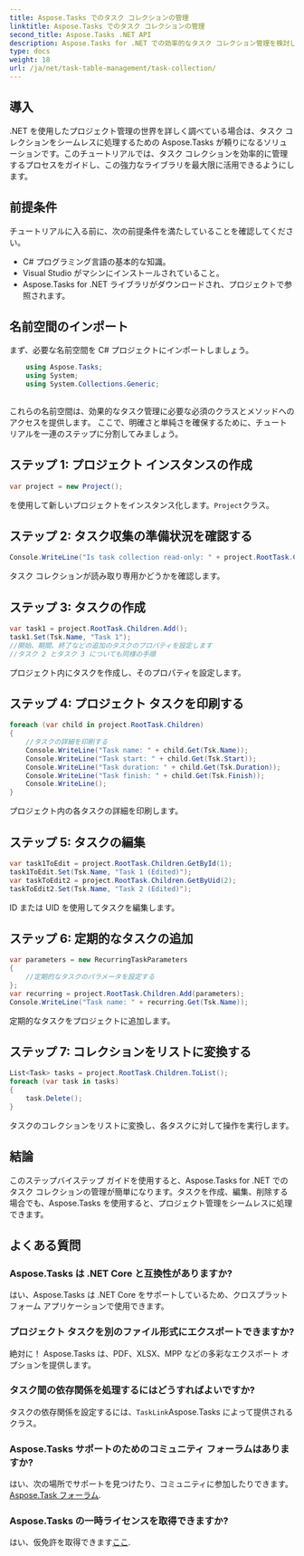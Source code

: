 ```yaml
---
title: Aspose.Tasks でのタスク コレクションの管理
linktitle: Aspose.Tasks でのタスク コレクションの管理
second_title: Aspose.Tasks .NET API
description: Aspose.Tasks for .NET での効率的なタスク コレクション管理を検討してください。作成から編集まで、プロジェクト管理を簡単にマスターします。
type: docs
weight: 18
url: /ja/net/task-table-management/task-collection/
---
```

## 導入
.NET を使用したプロジェクト管理の世界を詳しく調べている場合は、タスク コレクションをシームレスに処理するための Aspose.Tasks が頼りになるソリューションです。このチュートリアルでは、タスク コレクションを効率的に管理するプロセスをガイドし、この強力なライブラリを最大限に活用できるようにします。
## 前提条件
チュートリアルに入る前に、次の前提条件を満たしていることを確認してください。
- C# プログラミング言語の基本的な知識。
- Visual Studio がマシンにインストールされていること。
- Aspose.Tasks for .NET ライブラリがダウンロードされ、プロジェクトで参照されます。
## 名前空間のインポート
まず、必要な名前空間を C# プロジェクトにインポートしましょう。
```csharp
	using Aspose.Tasks;
    using System;
    using System.Collections.Generic;
    
```
これらの名前空間は、効果的なタスク管理に必要な必須のクラスとメソッドへのアクセスを提供します。
ここで、明確さと単純さを確保するために、チュートリアルを一連のステップに分割してみましょう。
## ステップ 1: プロジェクト インスタンスの作成
```csharp
var project = new Project();
```
を使用して新しいプロジェクトをインスタンス化します。`Project`クラス。
## ステップ 2: タスク収集の準備状況を確認する
```csharp
Console.WriteLine("Is task collection read-only: " + project.RootTask.Children.IsReadOnly);
```
タスク コレクションが読み取り専用かどうかを確認します。
## ステップ 3: タスクの作成
```csharp
var task1 = project.RootTask.Children.Add();
task1.Set(Tsk.Name, "Task 1");
//開始、期間、終了などの追加のタスクのプロパティを設定します
//タスク 2 とタスク 3 についても同様の手順
```
プロジェクト内にタスクを作成し、そのプロパティを設定します。
## ステップ 4: プロジェクト タスクを印刷する
```csharp
foreach (var child in project.RootTask.Children)
{
    //タスクの詳細を印刷する
    Console.WriteLine("Task name: " + child.Get(Tsk.Name));
    Console.WriteLine("Task start: " + child.Get(Tsk.Start));
    Console.WriteLine("Task duration: " + child.Get(Tsk.Duration));
    Console.WriteLine("Task finish: " + child.Get(Tsk.Finish));
    Console.WriteLine();
}
```
プロジェクト内の各タスクの詳細を印刷します。
## ステップ 5: タスクの編集
```csharp
var task1ToEdit = project.RootTask.Children.GetById(1);
task1ToEdit.Set(Tsk.Name, "Task 1 (Edited)");
var taskToEdit2 = project.RootTask.Children.GetByUid(2);
taskToEdit2.Set(Tsk.Name, "Task 2 (Edited)");
```
ID または UID を使用してタスクを編集します。
## ステップ 6: 定期的なタスクの追加
```csharp
var parameters = new RecurringTaskParameters
{
    //定期的なタスクのパラメータを設定する
};
var recurring = project.RootTask.Children.Add(parameters);
Console.WriteLine("Task name: " + recurring.Get(Tsk.Name));
```
定期的なタスクをプロジェクトに追加します。
## ステップ 7: コレクションをリストに変換する
```csharp
List<Task> tasks = project.RootTask.Children.ToList();
foreach (var task in tasks)
{
    task.Delete();
}
```
タスクのコレクションをリストに変換し、各タスクに対して操作を実行します。
## 結論
このステップバイステップ ガイドを使用すると、Aspose.Tasks for .NET でのタスク コレクションの管理が簡単になります。タスクを作成、編集、削除する場合でも、Aspose.Tasks を使用すると、プロジェクト管理をシームレスに処理できます。
## よくある質問
### Aspose.Tasks は .NET Core と互換性がありますか?
はい、Aspose.Tasks は .NET Core をサポートしているため、クロスプラットフォーム アプリケーションで使用できます。
### プロジェクト タスクを別のファイル形式にエクスポートできますか?
絶対に！ Aspose.Tasks は、PDF、XLSX、MPP などの多彩なエクスポート オプションを提供します。
### タスク間の依存関係を処理するにはどうすればよいですか?
タスクの依存関係を設定するには、`TaskLink`Aspose.Tasks によって提供されるクラス。
### Aspose.Tasks サポートのためのコミュニティ フォーラムはありますか?
はい、次の場所でサポートを見つけたり、コミュニティに参加したりできます。[Aspose.Task フォーラム](https://forum.aspose.com/c/tasks/15).
### Aspose.Tasks の一時ライセンスを取得できますか?
はい、仮免許を取得できます[ここ](https://purchase.aspose.com/temporary-license/).